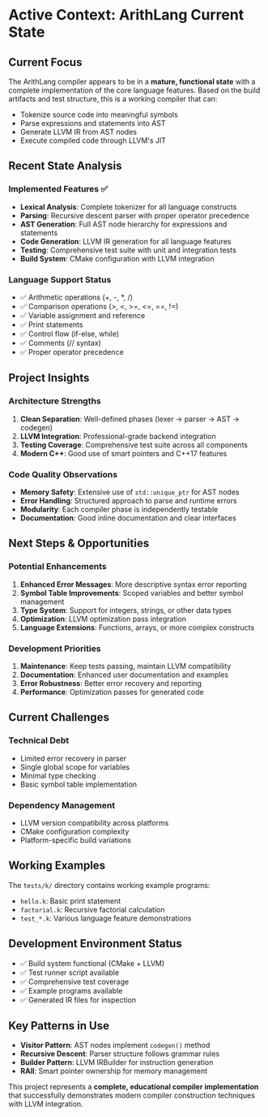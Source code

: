 # Active Context: ArithLang Current State

## Current Focus
The ArithLang compiler appears to be in a **mature, functional state** with a complete implementation of the core language features. Based on the build artifacts and test structure, this is a working compiler that can:

- Tokenize source code into meaningful symbols
- Parse expressions and statements into AST
- Generate LLVM IR from AST nodes
- Execute compiled code through LLVM's JIT

## Recent State Analysis

### Implemented Features ✅
- **Lexical Analysis**: Complete tokenizer for all language constructs
- **Parsing**: Recursive descent parser with proper operator precedence
- **AST Generation**: Full AST node hierarchy for expressions and statements
- **Code Generation**: LLVM IR generation for all language features
- **Testing**: Comprehensive test suite with unit and integration tests
- **Build System**: CMake configuration with LLVM integration

### Language Support Status
- ✅ Arithmetic operations (+, -, *, /)
- ✅ Comparison operations (>, <, >=, <=, ==, !=)
- ✅ Variable assignment and reference
- ✅ Print statements
- ✅ Control flow (if-else, while)
- ✅ Comments (// syntax)
- ✅ Proper operator precedence

## Project Insights

### Architecture Strengths
1. **Clean Separation**: Well-defined phases (lexer → parser → AST → codegen)
2. **LLVM Integration**: Professional-grade backend integration
3. **Testing Coverage**: Comprehensive test suite across all components
4. **Modern C++**: Good use of smart pointers and C++17 features

### Code Quality Observations
- **Memory Safety**: Extensive use of `std::unique_ptr` for AST nodes
- **Error Handling**: Structured approach to parse and runtime errors
- **Modularity**: Each compiler phase is independently testable
- **Documentation**: Good inline documentation and clear interfaces

## Next Steps & Opportunities

### Potential Enhancements
1. **Enhanced Error Messages**: More descriptive syntax error reporting
2. **Symbol Table Improvements**: Scoped variables and better symbol management  
3. **Type System**: Support for integers, strings, or other data types
4. **Optimization**: LLVM optimization pass integration
5. **Language Extensions**: Functions, arrays, or more complex constructs

### Development Priorities
1. **Maintenance**: Keep tests passing, maintain LLVM compatibility
2. **Documentation**: Enhanced user documentation and examples
3. **Error Robustness**: Better error recovery and reporting
4. **Performance**: Optimization passes for generated code

## Current Challenges

### Technical Debt
- Limited error recovery in parser
- Single global scope for variables
- Minimal type checking
- Basic symbol table implementation

### Dependency Management
- LLVM version compatibility across platforms
- CMake configuration complexity
- Platform-specific build variations

## Working Examples
The `tests/k/` directory contains working example programs:
- `hello.k`: Basic print statement
- `factorial.k`: Recursive factorial calculation
- `test_*.k`: Various language feature demonstrations

## Development Environment Status
- ✅ Build system functional (CMake + LLVM)
- ✅ Test runner script available
- ✅ Comprehensive test coverage
- ✅ Example programs available
- ✅ Generated IR files for inspection

## Key Patterns in Use
- **Visitor Pattern**: AST nodes implement `codegen()` method
- **Recursive Descent**: Parser structure follows grammar rules
- **Builder Pattern**: LLVM IRBuilder for instruction generation
- **RAII**: Smart pointer ownership for memory management

This project represents a **complete, educational compiler implementation** that successfully demonstrates modern compiler construction techniques with LLVM integration.
